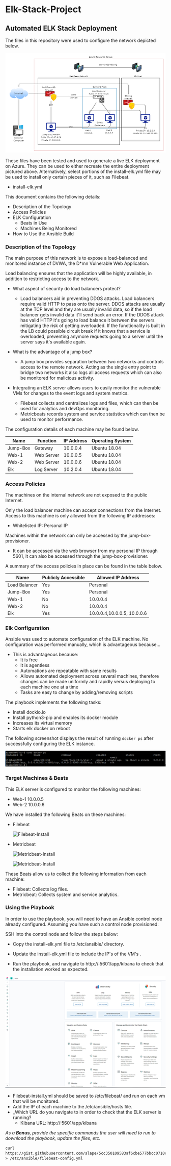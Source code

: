 # Elk-Stack-Project
## Automated ELK Stack Deployment

The files in this repository were used to configure the network depicted below.

![Red-Team Network Diagram](Diagrams/Elkstack.png)



These files have been tested and used to generate a live ELK deployment on Azure. They can be used to either recreate the entire deployment pictured above. Alternatively, select portions of the install-elk.yml file may be used to install only certain pieces of it, such as Filebeat.

  - install-elk.yml

This document contains the following details:
- Description of the Topology
- Access Policies
- ELK Configuration
  - Beats in Use
  - Machines Being Monitored
- How to Use the Ansible Build


### Description of the Topology

The main purpose of this network is to expose a load-balanced and monitored instance of DVWA, the D*mn Vulnerable Web Application.

Load balancing ensures that the application will be highly available, in addition to restricting access to the network.
- What aspect of security do load balancers protect?
     - Load balancers aid in preventing DDOS attacks.  Load balancers require valid HTTP to pass onto the server. DDOS attacks are usually at the TCP level and they are usually invalid data, so if the load balancer gets invalid data it'll send back an error.  If the DDOS attack has valid HTTP it's going to load balance it between the servers mitigating the risk of getting overloaded.  If the functionality is built in the LB could possible circuit break if it knows that a service is overloaded, preventing anymore requests going to a server until the server says it's available again. 

- What is the advantage of a jump box?
     - A jump box provides separation between two networks and controls access to the remote network. Acting as the single entry point to bridge two networks it also logs all access requests which can also be monitored for malicious activity.
  

- Integrating an ELK server allows users to easily monitor the vulnerable VMs for changes to the event logs and system metrics.
     - Filebeat collects and centralizes logs and files, which can then be used for analytics and devOps monitoring.
     - Metricbeats records system and service statistics which can then be used to monitor performance.

The configuration details of each machine may be found below.

| Name     | Function   | IP Address | Operating System |
|----------|------------|------------|------------------|
| Jump-Box | Gateway    | 10.0.0.4   | Ubuntu 18.04     |
| Web-1    | Web Server | 10.0.0.5   | Ubuntu 18.04     |
| Web-2    | Web Server | 10.0.0.6   | Ubuntu 18.04     |
| Elk      | Log Server | 10.2.0.4   | Ubuntu 18.04     |

### Access Policies

The machines on the internal network are not exposed to the public Internet. 

Only the load balancer machine can accept connections from the Internet. Access to this machine is only allowed from the following IP addresses: 
- Whitelisted IP: Personal IP

Machines within the network can only be accessed by the jump-box-provisioner.
- It can be accessed via the web browser from my personal IP through 5601, it can also be accessed through the jump-box-provisioner. 

A summary of the access policies in place can be found in the table below.

| Name          | Publicly Accessible | Allowed IP Address          |
|---------------|---------------------|-----------------------------|
| Load Balancer | Yes                 | Personal                    |
| Jump-Box      | Yes                 | Personal                    |
| Web-1         | No                  | 10.0.0.4                    |
| Web-2         | No                  | 10.0.0.4                    |
| Elk           | Yes                 | 10.0.0.4,10.0.0.5, 10.0.0.6 |

### Elk Configuration

Ansible was used to automate configuration of the ELK machine. No configuration was performed manually, which is advantageous because...
- This is advantageous because:
  - It is free
  - It is agentless
  - Automations are repeatable with same results
  - Allows automated deployment across several machines, therefore changes can be made uniformly and rapidly    versus deploying to each machine one at a time
  - Tasks are easy to change by adding/removing scripts
  

The playbook implements the following tasks:

- Install dockio.io
- Install python3-pip and enables its docker module
- Increases its virtual memory
- Starts elk docker on reboot

The following screenshot displays the result of running `docker ps` after successfully configuring the ELK instance.

![TODO: Update the path with the name of your screenshot of docker ps output](Diagrams/elk_docker.PNG)

### Target Machines & Beats
This ELK server is configured to monitor the following machines:
- Web-1 10.0.0.5
-  Web-2 10.0.0.6

We have installed the following Beats on these machines:
- Filebeat
 
  ![Filebeat-Install](Ansible/FilebeatInstall.yml)

- Metricbeat
 
   ![Metricbeat-Install](Ansible/MetricbeatConfig.yml)
 
   ![Metricbeat-Install](Ansible/MetricbeatInstall.yml)

These Beats allow us to collect the following information from each machine:
- Filebeat: Collects log files.
- Metricbeat: Collects system and service analytics.

### Using the Playbook
In order to use the playbook, you will need to have an Ansible control node already configured. Assuming you have such a control node provisioned: 

SSH into the control node and follow the steps below:
- Copy the install-elk.yml file to /etc/ansible/ directory.
  
- Update the install-elk.yml file to include the IP's of the VM's .
- Run the playbook, and navigate to http://<elk-IP>:5601/app/kibana to check that the installation worked as expected.

![kibana](Diagrams/kibana.PNG)

- Filebeat-install.yml should be saved to /etc/filebeat/ and run on each vm that will be monitored.
- Add the IP of each machine to the /etc/ansible/hosts file.
- _Which URL do you navigate to in order to check that the ELK server is running?
  - Kibana URL: http://:5601/app/kibana

_As a **Bonus**, provide the specific commands the user will need to run to download the playbook, update the files, etc._

 ```
curl https://gist.githubusercontent.com/slape/5cc350109583af6cbe577bbcc0710c93/raw/eca603b72586fbe148c11f9c87bf96a63cb25760/Filebeat > /etc/ansible/filebeat‐config.yml
```